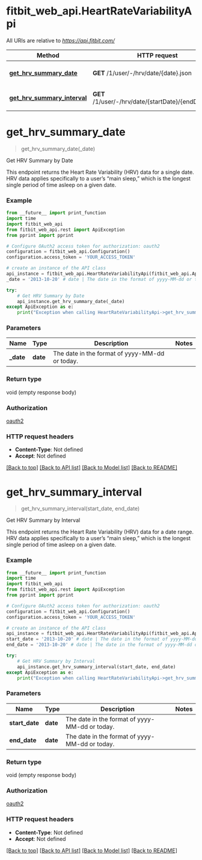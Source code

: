 # fitbit_web_api.HeartRateVariabilityApi

All URIs are relative to *https://api.fitbit.com/*

| Method                                                                              | HTTP request                                          | Description                 |
| ----------------------------------------------------------------------------------- | ----------------------------------------------------- | --------------------------- |
| [**get_hrv_summary_date**](HeartRateVariabilityApi.md#get_hrv_summary_date)         | **GET** /1/user/-/hrv/date/{date}.json                | Get HRV Summary by Date     |
| [**get_hrv_summary_interval**](HeartRateVariabilityApi.md#get_hrv_summary_interval) | **GET** /1/user/-/hrv/date/{startDate}/{endDate}.json | Get HRV Summary by Interval |

# **get_hrv_summary_date**

> get_hrv_summary_date(\_date)

Get HRV Summary by Date

This endpoint returns the Heart Rate Variability (HRV) data for a single date. HRV data applies specifically to a user’s “main sleep,” which is the longest single period of time asleep on a given date.

### Example

```python
from __future__ import print_function
import time
import fitbit_web_api
from fitbit_web_api.rest import ApiException
from pprint import pprint

# Configure OAuth2 access token for authorization: oauth2
configuration = fitbit_web_api.Configuration()
configuration.access_token = 'YOUR_ACCESS_TOKEN'

# create an instance of the API class
api_instance = fitbit_web_api.HeartRateVariabilityApi(fitbit_web_api.ApiClient(configuration))
_date = '2013-10-20' # date | The date in the format of yyyy-MM-dd or today.

try:
    # Get HRV Summary by Date
    api_instance.get_hrv_summary_date(_date)
except ApiException as e:
    print("Exception when calling HeartRateVariabilityApi->get_hrv_summary_date: %s\n" % e)
```

### Parameters

| Name       | Type     | Description                                    | Notes |
| ---------- | -------- | ---------------------------------------------- | ----- |
| **\_date** | **date** | The date in the format of yyyy-MM-dd or today. |

### Return type

void (empty response body)

### Authorization

[oauth2](../README.md#oauth2)

### HTTP request headers

- **Content-Type**: Not defined
- **Accept**: Not defined

[[Back to top]](#) [[Back to API list]](../README.md#documentation-for-api-endpoints) [[Back to Model list]](../README.md#documentation-for-models) [[Back to README]](../README.md)

# **get_hrv_summary_interval**

> get_hrv_summary_interval(start_date, end_date)

Get HRV Summary by Interval

This endpoint returns the Heart Rate Variability (HRV) data for a date range. HRV data applies specifically to a user’s “main sleep,” which is the longest single period of time asleep on a given date.

### Example

```python
from __future__ import print_function
import time
import fitbit_web_api
from fitbit_web_api.rest import ApiException
from pprint import pprint

# Configure OAuth2 access token for authorization: oauth2
configuration = fitbit_web_api.Configuration()
configuration.access_token = 'YOUR_ACCESS_TOKEN'

# create an instance of the API class
api_instance = fitbit_web_api.HeartRateVariabilityApi(fitbit_web_api.ApiClient(configuration))
start_date = '2013-10-20' # date | The date in the format of yyyy-MM-dd or today.
end_date = '2013-10-20' # date | The date in the format of yyyy-MM-dd or today.

try:
    # Get HRV Summary by Interval
    api_instance.get_hrv_summary_interval(start_date, end_date)
except ApiException as e:
    print("Exception when calling HeartRateVariabilityApi->get_hrv_summary_interval: %s\n" % e)
```

### Parameters

| Name           | Type     | Description                                    | Notes |
| -------------- | -------- | ---------------------------------------------- | ----- |
| **start_date** | **date** | The date in the format of yyyy-MM-dd or today. |
| **end_date**   | **date** | The date in the format of yyyy-MM-dd or today. |

### Return type

void (empty response body)

### Authorization

[oauth2](../README.md#oauth2)

### HTTP request headers

- **Content-Type**: Not defined
- **Accept**: Not defined

[[Back to top]](#) [[Back to API list]](../README.md#documentation-for-api-endpoints) [[Back to Model list]](../README.md#documentation-for-models) [[Back to README]](../README.md)
